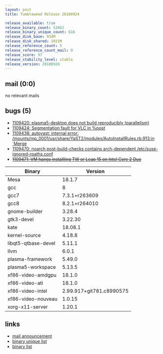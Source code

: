 ```yaml
---
layout: post
title: Tumbleweed Release 20180924

release_available: true
release_binary_count: 52662
release_binary_unique_count: 616
release_disk_base: 934M
release_disk_shared: 1021M
release_reference_count: 5
release_reference_count_mail: 0
release_score: 97
release_stability_level: stable
release_version: 20180924
---
```


## mail (0:0)

no relevant mails

## bugs (5)

<!--more-->

- [1109420: plasma5-desktop does not build reproducibly (parallelism)](https://bugzilla.opensuse.org/show_bug.cgi?id=1109420)
- [1109424: Segmentation fault for VLC in %post](https://bugzilla.opensuse.org/show_bug.cgi?id=1109424)
- [1109438: autoyast: internal error: /mounts/mp_0001/usr/share/YaST2/modules/AutoInstallRules.rb:913:in `Merge](https://bugzilla.opensuse.org/show_bug.cgi?id=1109438)
- [1109470: noarch post-build-checks contains arch-dependent /etc/suse-ignored-rpaths.conf](https://bugzilla.opensuse.org/show_bug.cgi?id=1109470)
- ~~[1109471: VM hangs installling TW or Leap 15 on Intel Core 2 Duo](https://bugzilla.opensuse.org/show_bug.cgi?id=1109471)~~

Binary | Version
--- | ---
Mesa | 18.1.7
gcc | 8
gcc7 | 7.3.1+r263609
gcc8 | 8.2.1+r264010
gnome-builder | 3.28.4
gtk3-devel | 3.22.30
kate | 18.08.1
kernel-source | 4.18.8
libqt5-qtbase-devel | 5.11.1
llvm | 6.0.1
plasma-framework | 5.49.0
plasma5-workspace | 5.13.5
xf86-video-amdgpu | 18.1.0
xf86-video-ati | 18.1.0
xf86-video-intel | 2.99.917+git781.c8990575
xf86-video-nouveau | 1.0.15
xorg-x11-server | 1.20.1

## links

- [mail announcement](https://lists.opensuse.org/opensuse-factory/2018-09/msg00205.html)
- [binary unique list](http://download.tumbleweed.boombatower.com/20180924/rpm.unique.list)
- [binary list](http://download.tumbleweed.boombatower.com/20180924/rpm.list)
